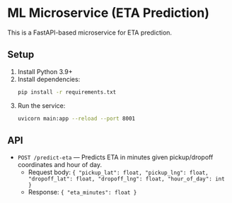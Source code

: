 # ML Microservice (ETA Prediction)

This is a FastAPI-based microservice for ETA prediction.

## Setup

1. Install Python 3.9+
2. Install dependencies:
   ```sh
   pip install -r requirements.txt
   ```
3. Run the service:
   ```sh
   uvicorn main:app --reload --port 8001
   ```

## API
- `POST /predict-eta` — Predicts ETA in minutes given pickup/dropoff coordinates and hour of day. 
  - Request body: `{ "pickup_lat": float, "pickup_lng": float, "dropoff_lat": float, "dropoff_lng": float, "hour_of_day": int }`
  - Response: `{ "eta_minutes": float }` 
